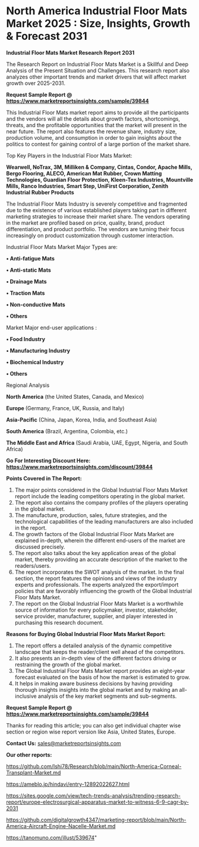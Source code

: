 # North America Industrial Floor Mats Market 2025 : Size, Insights, Growth & Forecast 2031

<strong>Industrial Floor Mats Market Research Report 2031</strong>

The Research Report on Industrial Floor Mats Market is a Skillful and Deep Analysis of the Present Situation and Challenges. This research report also analyzes other important trends and market drivers that will affect market growth over 2025-2031.

<strong>Request Sample Report @ <a href=https://www.marketreportsinsights.com/sample/39844>https://www.marketreportsinsights.com/sample/39844</a></strong>

This Industrial Floor Mats market report aims to provide all the participants and the vendors will all the details about growth factors, shortcomings, threats, and the profitable opportunities that the market will present in the near future. The report also features the revenue share, industry size, production volume, and consumption in order to gain insights about the politics to contest for gaining control of a large portion of the market share.

Top Key Players in the Industrial Floor Mats Market:

<strong>Wearwell, NoTrax, 3M, Milliken & Company, Cintas, Condor, Apache Mills, Bergo Flooring, ALECO, American Mat Rubber, Crown Matting Technologies, Guardian Floor Protection, Kleen-Tex Industries, Mountville Mills, Ranco Industries, Smart Step, UniFirst Corporation, Zenith Industrial Rubber Products</strong>

The Industrial Floor Mats Industry is severely competitive and fragmented due to the existence of various established players taking part in different marketing strategies to increase their market share. The vendors operating in the market are profiled based on price, quality, brand, product differentiation, and product portfolio. The vendors are turning their focus increasingly on product customization through customer interaction.

Industrial Floor Mats Market Major Types are:

<strong>•  Anti-fatigue Mats

•  Anti-static Mats

•  Drainage Mats

•  Traction Mats

•  Non-conductive Mats

•  Others</strong>

Market Major end-user applications :

<strong>•  Food Industry

•  Manufacturing Industry

•  Biochemical Industry

•  Others</strong>

Regional Analysis

</u><strong><b>North America</b></strong> (the United States, Canada, and Mexico)

<strong><b>Europe </b></strong>(Germany, France, UK, Russia, and Italy)

<strong><b>Asia-Pacific</b></strong> (China, Japan, Korea, India, and Southeast Asia)

<strong><b>South America</b></strong> (Brazil, Argentina, Colombia, etc.)

<strong><b>The Middle East and Africa</b></strong> (Saudi Arabia, UAE, Egypt, Nigeria, and South Africa)

<strong>Go For Interesting Discount Here: <a href=https://www.marketreportsinsights.com/discount/39844>https://www.marketreportsinsights.com/discount/39844</a></strong>

<strong>Points Covered in The Report:</strong>
<ol>
  <li>The major points considered in the Global Industrial Floor Mats Market report include the leading competitors operating in the global market.</li>
  <li>The report also contains the company profiles of the players operating in the global market.</li>
  <li>The manufacture, production, sales, future strategies, and the technological capabilities of the leading manufacturers are also included in the report.</li>
  <li>The growth factors of the Global Industrial Floor Mats Market are explained in-depth, wherein the different end-users of the market are discussed precisely.</li>
  <li>The report also talks about the key application areas of the global market, thereby providing an accurate description of the market to the readers/users.</li>
  <li>The report incorporates the SWOT analysis of the market. In the final section, the report features the opinions and views of the industry experts and professionals. The experts analyzed the export/import policies that are favorably influencing the growth of the Global Industrial Floor Mats Market.</li>
  <li>The report on the Global Industrial Floor Mats Market is a worthwhile source of information for every policymaker, investor, stakeholder, service provider, manufacturer, supplier, and player interested in purchasing this research document.</li>
</ol>
<strong>Reasons for Buying Global Industrial Floor Mats Market Report:</strong>

<ol>
  <li>The report offers a detailed analysis of the dynamic competitive landscape that keeps the reader/client well ahead of the competitors.</li>
  <li>It also presents an in-depth view of the different factors driving or restraining the growth of the global market.</li>
  <li>The Global Industrial Floor Mats Market report provides an eight-year forecast evaluated on the basis of how the market is estimated to grow.</li>
  <li>It helps in making aware business decisions by having providing thorough insights insights into the global market and by making an all-inclusive analysis of the key market segments and sub-segments.</li>
</ol>
<strong>Request Sample Report @ <a href=https://www.marketreportsinsights.com/sample/39844>https://www.marketreportsinsights.com/sample/39844</a></strong>


Thanks for reading this article; you can also get individual chapter wise section or region wise report version like Asia, United States, Europe.

<strong>Contact Us:</strong>
sales@marketreportsinsights.com

<strong>Our other reports:</strong>

<a href=https://github.com/Ishi78/Research/blob/main/North-America-Corneal-Transplant-Market.md>https://github.com/Ishi78/Research/blob/main/North-America-Corneal-Transplant-Market.md</a>

<a href=https://ameblo.jp/hindavi/entry-12892022627.html>https://ameblo.jp/hindavi/entry-12892022627.html</a>

<a href=https://sites.google.com/view/tech-trends-analysis/trending-research-report/europe-electrosurgical-apparatus-market-to-witness-6-9-cagr-by-2031>https://sites.google.com/view/tech-trends-analysis/trending-research-report/europe-electrosurgical-apparatus-market-to-witness-6-9-cagr-by-2031</a>

<a href=https://github.com/digitalgrowth4347/marketing-report/blob/main/North-America-Aircraft-Engine-Nacelle-Market.md>https://github.com/digitalgrowth4347/marketing-report/blob/main/North-America-Aircraft-Engine-Nacelle-Market.md</a>

<a href=https://tanomuno.com/illust/539674>https://tanomuno.com/illust/539674</a>"
